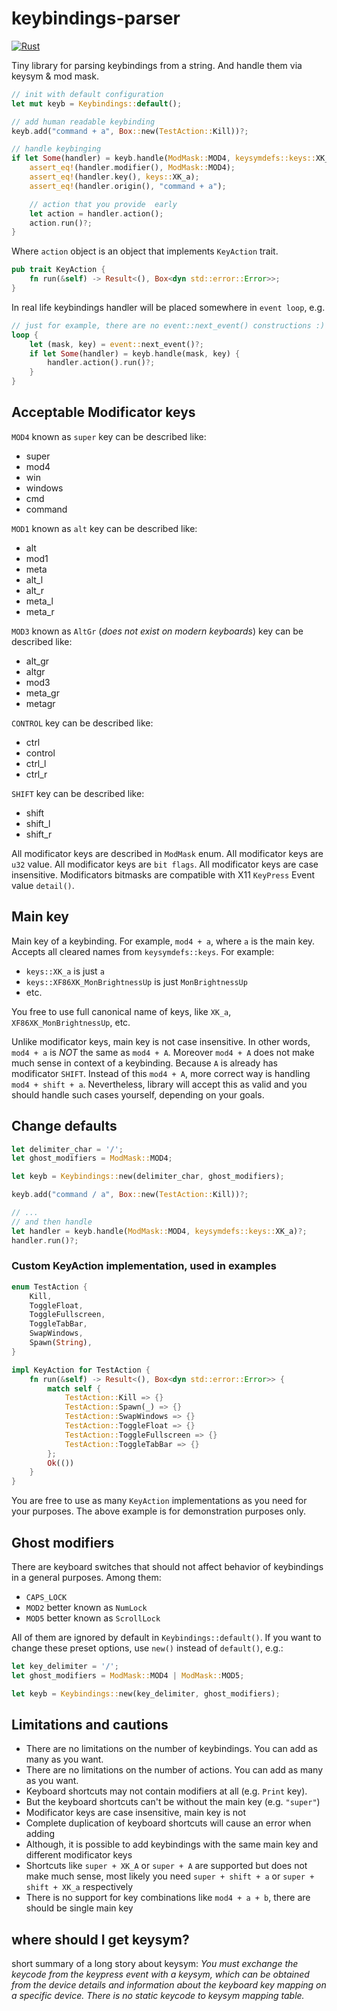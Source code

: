 # keybindings-parser

[![Rust](https://github.com/milchinskiy/keybindings-parser/actions/workflows/tests.yml/badge.svg)](https://github.com/milchinskiy/keybindings-parser/actions/workflows/tests.yml)

Tiny library for parsing keybindings from a string.
And handle them via keysym & mod mask.

```rust
// init with default configuration
let mut keyb = Keybindings::default();

// add human readable keybinding
keyb.add("command + a", Box::new(TestAction::Kill))?;

// handle keybinging
if let Some(handler) = keyb.handle(ModMask::MOD4, keysymdefs::keys::XK_a) {
    assert_eq!(handler.modifier(), ModMask::MOD4);
    assert_eq!(handler.key(), keys::XK_a);
    assert_eq!(handler.origin(), "command + a");

    // action that you provide  early
    let action = handler.action();
    action.run()?;
}
```

Where `action` object is an object that implements `KeyAction` trait.

```rust
pub trait KeyAction {
    fn run(&self) -> Result<(), Box<dyn std::error::Error>>;
}
```

In real life keybindings handler will be placed somewhere in `event loop`, e.g.

```rust
// just for example, there are no event::next_event() constructions :)
loop {
    let (mask, key) = event::next_event()?;
    if let Some(handler) = keyb.handle(mask, key) {
        handler.action().run()?;
    }
}
```

## Acceptable Modificator keys

`MOD4` known as `super` key can be described like:

- super
- mod4
- win
- windows
- cmd
- command

`MOD1` known as `alt` key can be described like:

- alt
- mod1
- meta
- alt_l
- alt_r
- meta_l
- meta_r

`MOD3` known as `AltGr` (_does not exist on modern keyboards_)
key can be described like:

- alt_gr
- altgr
- mod3
- meta_gr
- metagr

`CONTROL` key can be described like:

- ctrl
- control
- ctrl_l
- ctrl_r

`SHIFT` key can be described like:

- shift
- shift_l
- shift_r

All modificator keys are described in `ModMask` enum.
All modificator keys are `u32` value.
All modificator keys are `bit flags`.
All modificator keys are case insensitive.
Modificators bitmasks are compatible with X11 `KeyPress` Event value `detail()`.

## Main key

Main key of a keybinding. For example, `mod4 + a`, where `a` is the main key.
Accepts all cleared names from `keysymdefs::keys`.
For example:

- `keys::XK_a` is just `a`
- `keys::XF86XK_MonBrightnessUp` is just `MonBrightnessUp`
- etc.

You free to use full canonical name of keys, like `XK_a`, `XF86XK_MonBrightnessUp`, etc.

Unlike modificator keys, main key is not case insensitive. In other words,
`mod4 + a` is *NOT* the same as `mod4 + A`. Moreover `mod4 + A` does not make
much sense in context of a keybinding. Because `A` is already has modificator
`SHIFT`. Instead of this `mod4 + A`, more correct way is handling `mod4 + shift + a`.
Nevertheless, library will accept this as valid and you should handle such cases
yourself, depending on your goals.

## Change defaults

```rust
let delimiter_char = '/';
let ghost_modifiers = ModMask::MOD4;

let keyb = Keybindings::new(delimiter_char, ghost_modifiers);

keyb.add("command / a", Box::new(TestAction::Kill))?;

// ...
// and then handle
let handler = keyb.handle(ModMask::MOD4, keysymdefs::keys::XK_a)?;
handler.run()?;
```

### Custom KeyAction implementation, used in examples

```rust
enum TestAction {
    Kill,
    ToggleFloat,
    ToggleFullscreen,
    ToggleTabBar,
    SwapWindows,
    Spawn(String),
}

impl KeyAction for TestAction {
    fn run(&self) -> Result<(), Box<dyn std::error::Error>> {
        match self {
            TestAction::Kill => {}
            TestAction::Spawn(_) => {}
            TestAction::SwapWindows => {}
            TestAction::ToggleFloat => {}
            TestAction::ToggleFullscreen => {}
            TestAction::ToggleTabBar => {}
        };
        Ok(())
    }
}
```
You are free to use as many `KeyAction` implementations as you need for
your purposes. The above example is for demonstration purposes only.

## Ghost modifiers

There are keyboard switches that should not affect behavior
of keybindings in a general purposes.
Among them:

- `CAPS_LOCK`
- `MOD2` better known as `NumLock`
- `MOD5` better known as `ScrollLock`

All of them are ignored by default in `Keybindings::default()`.
If you want to change these preset options, use `new()`
instead of `default()`, e.g.:

```rust
let key_delimiter = '/';
let ghost_modifiers = ModMask::MOD4 | ModMask::MOD5;

let keyb = Keybindings::new(key_delimiter, ghost_modifiers);
```

## Limitations and cautions

- There are no limitations on the number of keybindings. You can add as many
  as you want.
- There are no limitations on the number of actions. You can add as many
  as you want.
- Keyboard shortcuts may not contain modifiers at all (e.g. `Print` key).
- But the keyboard shortcuts can't be without the main key (e.g. `"super"`)
- Modificator keys are case insensitive, main key is not
- Сomplete duplication of keyboard shortcuts will cause an error when adding
- Although, it is possible to add keybindings with the same main key and
  different modificator keys
- Shortcuts like `super + XK_A` or `super + A` are supported but does not
  make much sense, most likely you need `super + shift + a` or
`super + shift + XK_a` respectively
- There is no support for key combinations like `mod4 + a + b`, there are
should be single main key

## where should I get keysym?

short summary of a long story about keysym: _You must exchange the keycode from the keypress event with a keysym, which can be obtained from the device details and information about the keyboard key mapping on a specific device. There is no static keycode to keysym mapping table._
